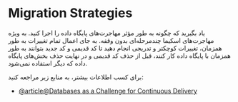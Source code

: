# Migration Strategies

یاد بگیرید که چگونه به طور مؤثر مهاجرت‌های پایگاه داده را اجرا کنید. به ویژه مهاجرت‌های اسکیما چندمرحله‌ای بدون وقفه. به جای اعمال تمام تغییرات به طور همزمان، تغییرات کوچکتر و تدریجی انجام دهید تا کد قدیمی و کد جدید بتوانند به طور همزمان با پایگاه داده کار کنند، قبل از حذف کد قدیمی و در نهایت حذف بخش‌های پایگاه داده که دیگر استفاده نمی‌شود.

برای کسب اطلاعات بیشتر، به منابع زیر مراجعه کنید:

- [@article@Databases as a Challenge for Continuous Delivery](https://phauer.com/2015/databases-challenge-continuous-delivery/)
